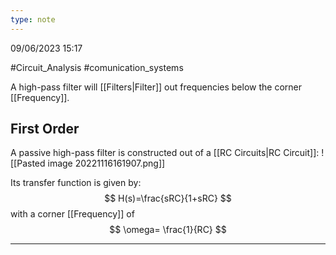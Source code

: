 ```yaml
---
type: note
---
```

09/06/2023 15:17

  #Circuit_Analysis #comunication_systems 

A high-pass filter will [[Filters|Filter]] out frequencies below the corner [[Frequency]].

## First Order
A passive high-pass filter is constructed out of a [[RC Circuits|RC Circuit]]:
![[Pasted image 20221116161907.png]]

Its transfer function is given by:
$$
H(s)=\frac{sRC}{1+sRC}
$$
with a corner [[Frequency]] of
$$
\omega= \frac{1}{RC}
$$


---
